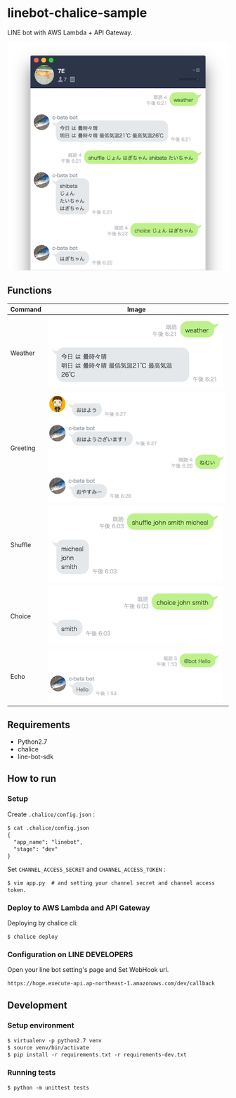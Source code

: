 # linebot-chalice-sample

LINE bot with AWS Lambda + API Gateway.

![Demo](./resources/example.png)

## Functions

| Command   | Image                                 |
|-----------|---------------------------------------|
| Weather   | ![weather](./resources/weather.png)   |
| Greeting  | ![greeting](./resources/greeting.png) |
| Shuffle   | ![shuffle](./resources/shuffle.png)   |
| Choice    | ![choice](./resources/choice.png)     |
| Echo      | ![echo](./resources/echo.png)         |

## Requirements

- Python2.7
- chalice
- line-bot-sdk

## How to run

### Setup

Create `.chalice/config.json` :

```console
$ cat .chalice/config.json
{
  "app_name": "linebot", 
  "stage": "dev"
}
```

Set `CHANNEL_ACCESS_SECRET` and `CHANNEL_ACCESS_TOKEN` :

```console
$ vim app.py  # and setting your channel secret and channel access token.
```

### Deploy to AWS Lambda and API Gateway

Deploying by chalice cli:

```console
$ chalice deploy
```

### Configuration on LINE DEVELOPERS

Open your line bot setting's page and Set WebHook url.

```
https://hoge.execute-api.ap-northeast-1.amazonaws.com/dev/callback
```


## Development

### Setup environment

```
$ virtualenv -p python2.7 venv
$ source venv/bin/activate
$ pip install -r requirements.txt -r requirements-dev.txt
```

### Running tests

```
$ python -m unittest tests
```
